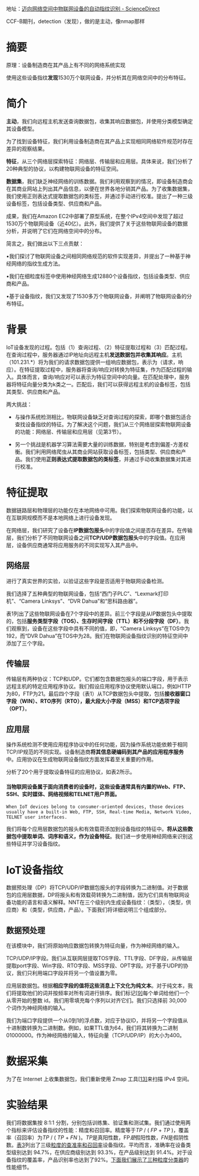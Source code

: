 地址：[迈向网络空间中物联网设备的自动指纹识别 - ScienceDirect](https://www.sciencedirect.com/science/article/pii/S1389128618306856#sec0005)

CCF-B期刊，detection（发现），做的是主动，像nmap那样

# 摘要

原理：设备制造商在其产品上有不同的网络系统实现

使用这些设备指纹**发现**1530万个联网设备，并分析其在网络空间中的分布特征。

# 简介

**主动**，我们向远程主机发送查询数据包，收集其响应数据包，并使用分类模型确定其设备模型。

为了找到设备特征，我们利用设备制造商在其产品上实现相同网络软件规范时存在差异的观察结果。

**特征**，从三个网络层探索特征：网络层、传输层和应用层。具体来说，我们分析了20种典型的协议，以构建物联网设备的特征空间。

**数据集**，我们缺乏神经网络的训练数据。我们利用观察到的情况，即设备制造商会在其商业网站上列出其产品信息，以便在世界各地分销其产品。为了收集数据集，我们使用正则表达式提取数据包的类标签，并通过手动进行校准。提出了一种三级设备标签，包括设备类型、供应商和产品。

成果，我们在Amazon EC2中部署了原型系统，在整个IPv4空间中发现了超过1530万个物联网设备（近40亿）。此外，我们提供了关于这些物联网设备的数据分析，并说明了它们在网络空间中的分布。

简言之，我们做出以下三点贡献：

•我们探讨了物联网设备之间相同网络规范的软件实现差异，并提出了一种基于神经网络的指纹生成方法。

•我们在细粒度标签中使用神经网络生成12880个设备指纹，包括设备类型、供应商和产品。

•基于设备指纹，我们又发现了1530多万个物联网设备，并阐明了物联网设备的分布特征。

# 背景

IoT设备发现的过程。包括（1）查询过程、（2）特征提取过程和（3）匹配过程。在查询过程中，服务器通过IP地址向远程主机**发送数据包并收集其响应**。主机（101.231.*）将为我们的请求数据包提供一组响应数据包，表示为（请求，响应）。在特征提取过程中，服务器将查询/响应对转换为特征集，作为匹配过程的输入。具体而言，查询/响应对可以表示为特征空间中的向量。在匹配处理中，服务器将特征向量分类为k类之一。匹配后，我们可以获得远程主机的设备标签，包括其类型、供应商和产品。

两大挑战：

- 与操作系统检测相比，物联网设备缺乏对查询过程的探索，即哪个数据包适合查找设备指纹的特征。为了解决这个问题，我们从三个网络层探索物联网设备的功能：网络层、传输层和应用层（见第3节）。

- 另一个挑战是机器学习算法需要大量的训练数据，特别是考虑到偏差-方差权衡。我们利用网络爬虫从其商业网站获取设备标签，包括类型、供应商和产品。我们使用**正则表达式提取数据包的类标签**，并通过手动收集数据集对其进行校准。

# 特征提取

数据链路层和物理层的功能仅在本地网络中可用。我们探索物联网设备的功能，以在互联网规模而不是本地网络上进行设备发现。

在网络层，我们研究了设备在**IP数据包报头**中的字段值之间是否存在差异。在传输层，我们分析了不同物联网设备之间**TCP/UDP数据包报头**中的字段值。在应用层，设备供应商通常将应用服务的不同实现写入其产品中。

## 网络层

进行了真实世界的实验，以验证这些字段是否适用于物联网设备检测。

我们选择了五种典型的物联网设备，包括“西门子PLC”、“Lexmark打印机”、“Camera Linksys”、“DVR Dahua”和“思科路由器”。

表1列出了这些物联网设备在7个字段中的差异。前三个字段是从IP数据包头中提取的，包括**服务类型字段（TOS）、生存时间字段（TTL）和不分段字段（DF）**。我们观察到，设备在这些字段中具有不同的值，即，“Camera Linksys”在TOS中为192，而“DVR Dahua”在TOS中为28。我们在物联网设备指纹识别的特征空间中添加了三个字段。

## 传输层

传输层有两种协议：TCP和UDP。它们都包含数据包报头的端口字段，用于表示远程主机的特定应用程序协议。我们假设应用程序协议使用默认端口，例如HTTP为80，FTP为21。最后四个字段（表1）从TCP数据包头中提取，包括**接收器窗口字段（WIN）、RTO序列（RTO），最大段大小字段（MSS）和TCP选项字段（OPT）**。

## 应用层

操作系统检测不使用应用程序协议中的任何功能，因为操作系统功能依赖于相同TCP/IP规范的不同实现。设备制造商**将其信息硬编码到其产品的应用程序服务**中。应用协议在生成物联网设备指纹方面发挥着至关重要的作用。

分析了20个用于提取设备特征的应用协议，如表2所示。

#### **当物联网设备属于面向消费者的设备时，这些设备通常具有内置的Web、FTP、SSH、实时媒体、网络视频和TELNET用户界面。**

```
When IoT devices belong to consumer-oriented devices, those devices usually have a built-in Web, FTP, SSH, Real-time Media, Network Video, TELNET user interfaces.
```

我们将每个应用层数据包的报头和有效载荷添加到设备指纹的特征中。**将从这些数据包中提取单词、词序和语义，作为设备特征**。我们进一步使用神经网络来识别这些特征并学习设备指纹。

# IoT设备指纹

数据预处理（DP）将TCP/UDP/IP数据包报头的字段转换为二进制值。对于数据包的应用层数据，DP将报头和有效载荷转换为二进制值，因为它们具有物联网设备功能的语言和语义解释。NNT在三个级别内生成设备指纹：（类型），（类型，供应商）和（类型，供应商，产品）。下面我们将详细说明三个组成部分。

## 数据预处理

在该模块中，我们将原始响应数据包转换为特征向量，作为神经网络的输入。

TCP/UDP/IP字段。我们从互联网层提取TOS字段、TTL字段、DF字段，从传输层提取port字段、Win字段、RTO字段、MSS字段、OPT字段。对于基于UDP的协议，我们只利用端口字段并将另一个值设置为零。

应用层数据包。根据**相应字段的值将这些消息上下文化为纯文本**。对于纯文本，我们将提取他们的词并按频率对所有词进行排序。我们标记[[9\]](https://www.sciencedirect.com/science/article/pii/S1389128618306856#bib0009)每个单词给他们一个从零开始的整数 id。我们用零填充每个序列以对齐它们。我们只选择前 30,000 个词作为神经网络的输入。

我们为端口字段提供一个从0到1的浮点数，对应于协议ID，并将另一个字段值从十进制数转换为二进制数。例如，如果TTL值为64，我们将其转换为二进制01000000。作为神经网络的输入，特征向量（TCP/UDP/IP）的大小为400。

# 数据采集

为了在 Internet 上收集数据包，我们重新使用 Zmap 工具[[13\]](https://www.sciencedirect.com/science/article/pii/S1389128618306856#bib0013)来扫描 IPv4 空间。

# 实验结果

我们将数据集按 8:1:1 分割，分别包括训练集、验证集和测试集。我们通过使用两个指标来评估设备指纹的性能：精度和召回率。精度等于*TP* / ( *FP* + *TP* )，覆盖率（召回率）为*TP* / ( *TP* + *FN* )。*TP*是真阳性数，FP*是*假阳性数，*FN*是假阴性数。[表3](https://www.sciencedirect.com/science/article/pii/S1389128618306856#tbl0003)列出了三级[粒度的查准率和召回率](https://www.sciencedirect.com/topics/computer-science/granularity)设备指纹。平均而言，准确率在设备类型级别达到 94.7%，在供应商级别达到 93.3%，在产品级别达到 91.4%。对于设备指纹的覆盖率，产品识别率也达到了92%。[下面我们展示了三种粒度分类器](https://www.sciencedirect.com/topics/computer-science/classification-machine-learning)的性能细节。
